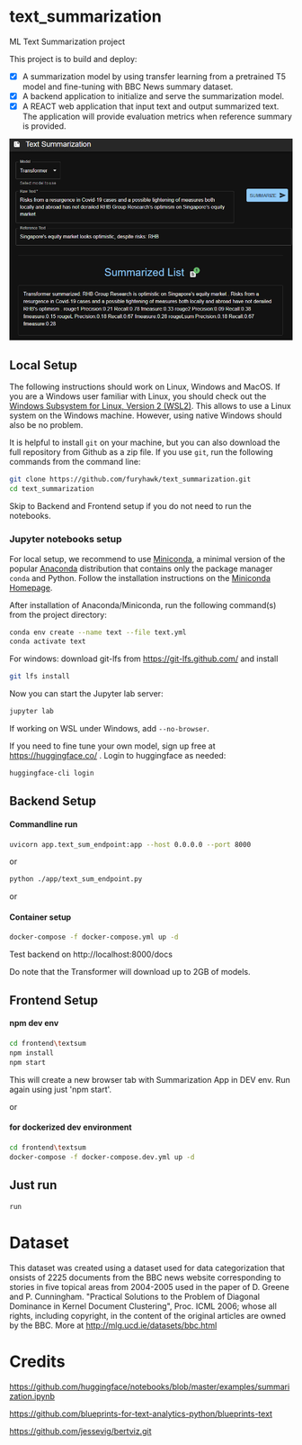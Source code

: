 # text_summarization
ML Text Summarization project

This project is to build and deploy:
- [x] A summarization model by using transfer learning from a pretrained T5 model and fine-tuning with BBC News summary dataset. 
- [x] A backend application to initialize and serve the summarization model.
- [x] A REACT web application that input text and output summarized text. The application will provide evaluation metrics when reference summary is provided. 

![Example](https://github.com/furyhawk/text_summarization/blob/main/img/example00.png?raw=true)

## Local Setup

The following instructions should work on Linux, Windows and MacOS. If you are a Windows user familiar with Linux, you should check out the [Windows Subsystem for Linux, Version 2 (WSL2)](https://docs.microsoft.com/en-us/windows/wsl/). This allows to use a Linux system on the Windows machine. However, using native Windows should also be no problem.

It is helpful to install `git` on your machine, but you can also download the full repository from Github as a zip file. If you use `git`, run the following commands from the command line:

```sh
git clone https://github.com/furyhawk/text_summarization.git
cd text_summarization
```


Skip to Backend and Frontend setup if you do not need to run the notebooks.

### Jupyter notebooks setup
For local setup, we recommend to use [Miniconda](https://docs.conda.io/en/latest/miniconda.html), a minimal version of the popular [Anaconda](https://www.anaconda.com/) distribution that contains only the package manager `conda` and Python. Follow the installation instructions on the [Miniconda Homepage](https://docs.conda.io/en/latest/miniconda.html).

After installation of Anaconda/Miniconda, run the following command(s) from the project directory:

```sh
conda env create --name text --file text.yml
conda activate text
```

For windows:
download git-lfs from https://git-lfs.github.com/
and install

```sh
git lfs install
```

Now you can start the Jupyter lab server:

```sh
jupyter lab
```

If working on WSL under Windows, add `--no-browser`.


If you need to fine tune your own model, sign up free at https://huggingface.co/ . Login to huggingface as needed:

```sh
huggingface-cli login
```

## Backend Setup

#### Commandline run
```sh
uvicorn app.text_sum_endpoint:app --host 0.0.0.0 --port 8000
```

or

```sh
python ./app/text_sum_endpoint.py
```

or

#### Container setup
```sh
docker-compose -f docker-compose.yml up -d
```

Test backend on
http://localhost:8000/docs

Do note that the Transformer will download up to 2GB of models.

## Frontend Setup

#### npm dev env
```sh
cd frontend\textsum
npm install
npm start
```
This will create a new browser tab with Summarization App in DEV env. Run again using just 'npm start'.

or

#### for dockerized dev environment
```sh
cd frontend\textsum
docker-compose -f docker-compose.dev.yml up -d
```


## Just run
```sh
run
```
# Dataset

This dataset was created using a dataset used for data categorization that onsists of 2225 documents from the BBC news website corresponding to stories in five topical areas from 2004-2005 used in the paper of D. Greene and P. Cunningham. "Practical Solutions to the Problem of Diagonal Dominance in Kernel Document Clustering", Proc. ICML 2006; whose all rights, including copyright, in the content of the original articles are owned by the BBC. More at http://mlg.ucd.ie/datasets/bbc.html

# Credits

https://github.com/huggingface/notebooks/blob/master/examples/summarization.ipynb

https://github.com/blueprints-for-text-analytics-python/blueprints-text

https://github.com/jessevig/bertviz.git

